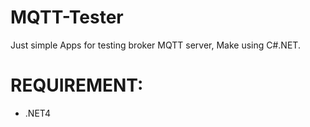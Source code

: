 ﻿# MQTT-Tester
Just simple Apps for testing broker MQTT server,
Make using C#.NET.

# REQUIREMENT:
- .NET4

